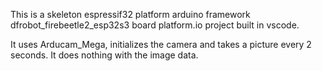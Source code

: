 This is a skeleton espressif32 platform arduino framework dfrobot_firebeetle2_esp32s3 board platform.io project built in vscode.

It uses Arducam_Mega, initializes the camera and takes a picture every 2 seconds. It does nothing with the image data.


